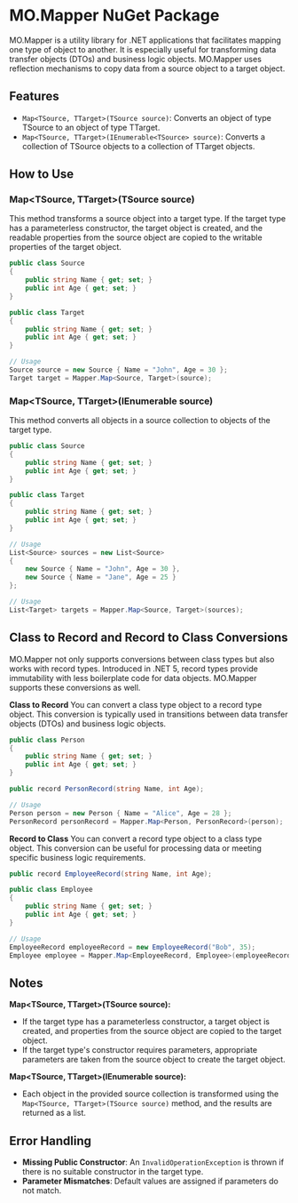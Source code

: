 ﻿
# MO.Mapper NuGet Package

MO.Mapper is a utility library for .NET applications that facilitates mapping one type of object to another. It is especially useful for transforming data transfer objects (DTOs) and business logic objects. MO.Mapper uses reflection mechanisms to copy data from a source object to a target object.

## Features
- `Map<TSource, TTarget>(TSource source)`: Converts an object of type TSource to an object of type TTarget.
- `Map<TSource, TTarget>(IEnumerable<TSource> source)`: Converts a collection of TSource objects to a collection of TTarget objects.

## How to Use

### Map<TSource, TTarget>(TSource source)
This method transforms a source object into a target type. If the target type has a parameterless constructor, the target object is created, and the readable properties from the source object are copied to the writable properties of the target object.

```csharp
public class Source
{
    public string Name { get; set; }
    public int Age { get; set; }
}

public class Target
{
    public string Name { get; set; }
    public int Age { get; set; }
}

// Usage
Source source = new Source { Name = "John", Age = 30 };
Target target = Mapper.Map<Source, Target>(source);
```

### Map<TSource, TTarget>(IEnumerable<TSource> source)
This method converts all objects in a source collection to objects of the target type.

```csharp
public class Source
{
    public string Name { get; set; }
    public int Age { get; set; }
}

public class Target
{
    public string Name { get; set; }
    public int Age { get; set; }
}

// Usage
List<Source> sources = new List<Source>
{
    new Source { Name = "John", Age = 30 },
    new Source { Name = "Jane", Age = 25 }
};

// Usage
List<Target> targets = Mapper.Map<Source, Target>(sources);
```

## Class to Record and Record to Class Conversions
MO.Mapper not only supports conversions between class types but also works with record types. Introduced in .NET 5, record types provide immutability with less boilerplate code for data objects. MO.Mapper supports these conversions as well.

**Class to Record**
You can convert a class type object to a record type object. This conversion is typically used in transitions between data transfer objects (DTOs) and business logic objects.

```csharp
public class Person
{
    public string Name { get; set; }
    public int Age { get; set; }
}

public record PersonRecord(string Name, int Age);

// Usage
Person person = new Person { Name = "Alice", Age = 28 };
PersonRecord personRecord = Mapper.Map<Person, PersonRecord>(person);
```

**Record to Class**
You can convert a record type object to a class type object. This conversion can be useful for processing data or meeting specific business logic requirements.

```csharp
public record EmployeeRecord(string Name, int Age);

public class Employee
{
    public string Name { get; set; }
    public int Age { get; set; }
}

// Usage
EmployeeRecord employeeRecord = new EmployeeRecord("Bob", 35);
Employee employee = Mapper.Map<EmployeeRecord, Employee>(employeeRecord);
```

## Notes
**Map<TSource, TTarget>(TSource source):**

- If the target type has a parameterless constructor, a target object is created, and properties from the source object are copied to the target object.
- If the target type's constructor requires parameters, appropriate parameters are taken from the source object to create the target object.

**Map<TSource, TTarget>(IEnumerable<TSource> source):**

- Each object in the provided source collection is transformed using the `Map<TSource, TTarget>(TSource source)` method, and the results are returned as a list.

## Error Handling
- **Missing Public Constructor**: An `InvalidOperationException` is thrown if there is no suitable constructor in the target type.
- **Parameter Mismatches**: Default values are assigned if parameters do not match.